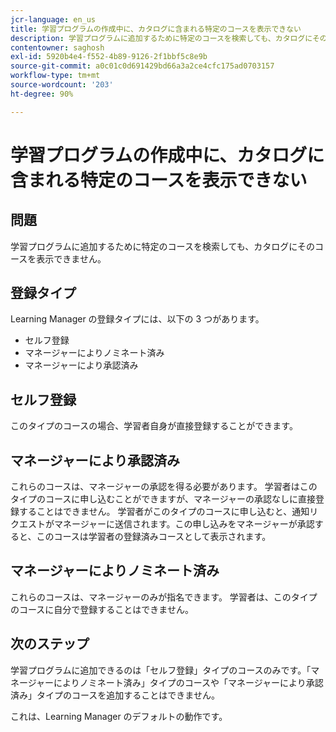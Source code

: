 ```yaml
---
jcr-language: en_us
title: 学習プログラムの作成中に、カタログに含まれる特定のコースを表示できない
description: 学習プログラムに追加するために特定のコースを検索しても、カタログにそのコースを表示できません。
contentowner: saghosh
exl-id: 5920b4e4-f552-4b89-9126-2f1bbf5c8e9b
source-git-commit: a0c01c0d691429bd66a3a2ce4cfc175ad0703157
workflow-type: tm+mt
source-wordcount: '203'
ht-degree: 90%

---
```


# 学習プログラムの作成中に、カタログに含まれる特定のコースを表示できない

## 問題

学習プログラムに追加するために特定のコースを検索しても、カタログにそのコースを表示できません。

## 登録タイプ

Learning Manager の登録タイプには、以下の 3 つがあります。

* セルフ登録
* マネージャーによりノミネート済み
* マネージャーにより承認済み

## セルフ登録

このタイプのコースの場合、学習者自身が直接登録することができます。

## マネージャーにより承認済み

これらのコースは、マネージャーの承認を得る必要があります。 学習者はこのタイプのコースに申し込むことができますが、マネージャーの承認なしに直接登録することはできません。 学習者がこのタイプのコースに申し込むと、通知リクエストがマネージャーに送信されます。この申し込みをマネージャーが承認すると、このコースは学習者の登録済みコースとして表示されます。

## マネージャーによりノミネート済み

これらのコースは、マネージャーのみが指名できます。 学習者は、このタイプのコースに自分で登録することはできません。

## 次のステップ

学習プログラムに追加できるのは「セルフ登録」タイプのコースのみです。「マネージャーによりノミネート済み」タイプのコースや「マネージャーにより承認済み」タイプのコースを追加することはできません。

これは、Learning Manager のデフォルトの動作です。
